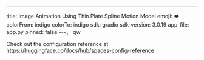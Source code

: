 ---
title: Image Animation Using Thin Plate Spline Motion Model
emoji: 👁
colorFrom: indigo
colorTo: indigo
sdk: gradio
sdk_version: 3.0.19
app_file: app.py
pinned: false
---、
qw

Check out the configuration reference at https://huggingface.co/docs/hub/spaces-config-reference
